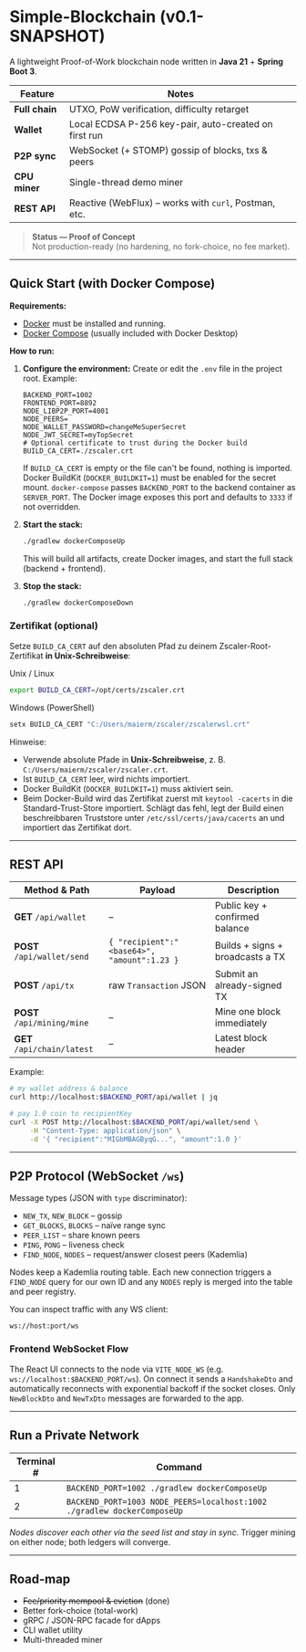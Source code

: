 # Simple-Blockchain (v0.1-SNAPSHOT)

A lightweight Proof-of-Work blockchain node written in **Java 21** + **Spring Boot 3**.

| Feature | Notes |
|---------|-------|
| **Full chain** | UTXO, PoW verification, difficulty retarget |
| **Wallet** | Local ECDSA P-256 key-pair, auto-created on first run |
| **P2P sync** | WebSocket (+ STOMP) gossip of blocks, txs & peers |
| **CPU miner** | Single-thread demo miner |
| **REST API** | Reactive (WebFlux) – works with `curl`, Postman, etc. |

> **Status — Proof of Concept**  
> Not production-ready (no hardening, no fork-choice, no fee market).

---

## Quick Start (with Docker Compose)

**Requirements:**
- [Docker](https://docs.docker.com/get-docker/) must be installed and running.
- [Docker Compose](https://docs.docker.com/compose/) (usually included with Docker Desktop)

**How to run:**

1. **Configure the environment:**
   Create or edit the `.env` file in the project root. Example:
   ```env
   BACKEND_PORT=1002
   FRONTEND_PORT=8892
   NODE_LIBP2P_PORT=4001
   NODE_PEERS=
   NODE_WALLET_PASSWORD=changeMeSuperSecret
   NODE_JWT_SECRET=myTopSecret
   # Optional certificate to trust during the Docker build
   BUILD_CA_CERT=./zscaler.crt
   ```
   If `BUILD_CA_CERT` is empty or the file can't be found, nothing is imported.
   Docker BuildKit (`DOCKER_BUILDKIT=1`) must be enabled for the secret mount.
   `docker-compose` passes `BACKEND_PORT` to the backend container as `SERVER_PORT`.
   The Docker image exposes this port and defaults to `3333` if not overridden.
2. **Start the stack:**
   ```bash
   ./gradlew dockerComposeUp
   ```
   This will build all artifacts, create Docker images, and start the full stack (backend + frontend).

3. **Stop the stack:**
   ```bash
   ./gradlew dockerComposeDown
   ```

### Zertifikat (optional)

Setze `BUILD_CA_CERT` auf den absoluten Pfad zu deinem
Zscaler-Root-Zertifikat **in Unix-Schreibweise**:

Unix / Linux
```bash
export BUILD_CA_CERT=/opt/certs/zscaler.crt
```

Windows (PowerShell)
```powershell
setx BUILD_CA_CERT "C:/Users/maierm/zscaler/zscalerwsl.crt"
```

Hinweise:

- Verwende absolute Pfade in **Unix-Schreibweise**, z. B. `C:/Users/maierm/zscaler/zscaler.crt`.
- Ist `BUILD_CA_CERT` leer, wird nichts importiert.
- Docker BuildKit (`DOCKER_BUILDKIT=1`) muss aktiviert sein.
- Beim Docker-Build wird das Zertifikat zuerst mit
  `keytool -cacerts` in die Standard-Trust-Store importiert. Schlägt das fehl,
  legt der Build einen beschreibbaren Truststore unter
  `/etc/ssl/certs/java/cacerts` an und importiert das Zertifikat dort.

---

## REST API

| Method & Path | Payload | Description |
|---------------|---------|-------------|
| **GET** `/api/wallet` | – | Public key + confirmed balance |
| **POST** `/api/wallet/send` | `{ "recipient":"<base64>", "amount":1.23 }` | Builds + signs + broadcasts a TX |
| **POST** `/api/tx` | raw `Transaction` JSON | Submit an already-signed TX |
| **POST** `/api/mining/mine` | – | Mine one block immediately |
| **GET** `/api/chain/latest` | – | Latest block header |

Example:

```bash
# my wallet address & balance
curl http://localhost:$BACKEND_PORT/api/wallet | jq

# pay 1.0 coin to recipientKey
curl -X POST http://localhost:$BACKEND_PORT/api/wallet/send \
     -H "Content-Type: application/json" \
     -d '{ "recipient":"MIGbMBAGByqG...", "amount":1.0 }'
```

---

## P2P Protocol (WebSocket `/ws`)

Message types (JSON with `type` discriminator):

* `NEW_TX`, `NEW_BLOCK`        – gossip
* `GET_BLOCKS`, `BLOCKS`       – naïve range sync
* `PEER_LIST`                  – share known peers
* `PING`, `PONG`               – liveness check
* `FIND_NODE`, `NODES`         – request/answer closest peers (Kademlia)

Nodes keep a Kademlia routing table. Each new connection triggers a
`FIND_NODE` query for our own ID and any `NODES` reply is merged into the
table and peer registry.

You can inspect traffic with any WS client:

```
ws://host:port/ws
```

### Frontend WebSocket Flow

The React UI connects to the node via `VITE_NODE_WS` (e.g. `ws://localhost:$BACKEND_PORT/ws`).
On connect it sends a `HandshakeDto` and automatically reconnects with
exponential backoff if the socket closes. Only `NewBlockDto` and `NewTxDto`
messages are forwarded to the app.


---

## Run a Private Network

| Terminal # | Command |
|------------|---------|
| 1 | `BACKEND_PORT=1002 ./gradlew dockerComposeUp` |
| 2 | `BACKEND_PORT=1003 NODE_PEERS=localhost:1002 ./gradlew dockerComposeUp` |

*Nodes discover each other via the seed list and stay in sync.*
Trigger mining on either node; both ledgers will converge.

---

## Road-map

* ~~Fee/priority mempool & eviction~~ (done)
* Better fork-choice (total-work)  
* gRPC / JSON-RPC facade for dApps  
* CLI wallet utility  
* Multi-threaded miner

